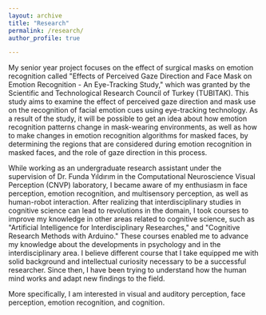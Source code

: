 ```yaml
---
layout: archive
title: "Research"
permalink: /research/
author_profile: true

--- 
```


My senior year project focuses on the effect of surgical masks on emotion recognition called "Effects of Perceived Gaze Direction and Face Mask on Emotion Recognition - An Eye-Tracking Study," which was granted by the Scientific and Technological Research Council of Turkey (TUBITAK). This study aims to examine the effect of perceived gaze direction and mask use on the recognition of facial emotion cues using eye-tracking technology. As a result of the study, it will be possible to get an idea about how emotion recognition patterns change in mask-wearing environments, as well as how to make changes in emotion recognition algorithms for masked faces, by determining the regions that are considered during emotion recognition in masked faces, and the role of gaze direction in this process. 

While working as an undergraduate research assistant under the supervision of Dr. Funda Yıldırım in the Computational Neuroscience Visual Perception (CNVP) laboratory, I became aware of my enthusiasm in face perception, emotion recognition, and multisensory perception, as well as human-robot interaction. After realizing that interdisciplinary studies in cognitive science can lead to revolutions in the domain, I took courses to improve my knowledge in other areas related to cognitive science, such as "Artificial Intelligence for Interdisciplinary Researches," and "Cognitive Research Methods with Arduino." These courses enabled me to advance my knowledge about the developments in psychology and in the interdisciplinary area. I believe different course that I take equipped me with solid background and intellectual curiosity necessary to be a successful researcher. Since then, I have been trying to understand how the human mind works and adapt new findings to the field.

More specifically, I am interested in visual and auditory perception, face perception, emotion recognition, and cognition. 
